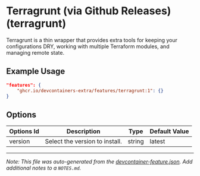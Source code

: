 
# Terragrunt (via Github Releases) (terragrunt)

Terragrunt is a thin wrapper that provides extra tools for keeping your configurations DRY, working with multiple Terraform modules, and managing remote state.

## Example Usage

```json
"features": {
    "ghcr.io/devcontainers-extra/features/terragrunt:1": {}
}
```

## Options

| Options Id | Description | Type | Default Value |
|-----|-----|-----|-----|
| version | Select the version to install. | string | latest |



---

_Note: This file was auto-generated from the [devcontainer-feature.json](devcontainer-feature.json).  Add additional notes to a `NOTES.md`._
